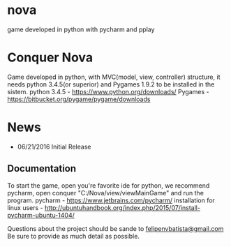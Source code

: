 # nova
game developed in python with pycharm and pplay
# Conquer Nova
 
Game developed in python, with MVC(model, view, controller) structure, it needs python 3.4.5(or superior) and Pygames 1.9.2 to be installed in the sistem.
python 3.4.5 - https://www.python.org/downloads/
Pygames - https://bitbucket.org/pygame/pygame/downloads

# News
* 06/21/2016 Initial Release

## Documentation

To start the game, open you're favorite ide for python, we recommend pycharm, open conquer "C:/Nova/view/viewMainGame" and run the program.
pycharm - https://www.jetbrains.com/pycharm/
installation for linux users - http://ubuntuhandbook.org/index.php/2015/07/install-pycharm-ubuntu-1404/

Questions about the project should be sande to felipenvbatista@gmail.com Be sure to provide as much detail as possible.
